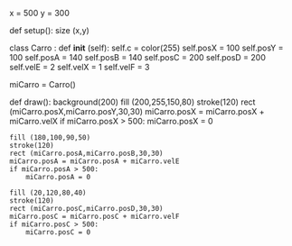 x = 500
y = 300

def setup():
    size (x,y)
    
class Carro :
    def __init__ (self):
        self.c = color(255)
        self.posX = 100
        self.posY = 100
        self.posA = 140
        self.posB = 140
        self.posC = 200
        self.posD = 200
        self.velE = 2
        self.velX = 1
        self.velF = 3

miCarro = Carro()

def draw():
    background(200)
    fill (200,255,150,80)
    stroke(120)
    rect (miCarro.posX,miCarro.posY,30,30)
    miCarro.posX = miCarro.posX + miCarro.velX
    if miCarro.posX > 500:
        miCarro.posX = 0
        
    fill (180,100,90,50)
    stroke(120)
    rect (miCarro.posA,miCarro.posB,30,30)
    miCarro.posA = miCarro.posA + miCarro.velE
    if miCarro.posA > 500:
        miCarro.posA = 0
        
    fill (20,120,80,40)
    stroke(120)
    rect (miCarro.posC,miCarro.posD,30,30)
    miCarro.posC = miCarro.posC + miCarro.velF
    if miCarro.posC > 500:
        miCarro.posC = 0

